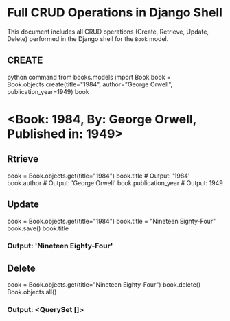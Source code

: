 
# Full CRUD Operations in Django Shell

This document includes all CRUD operations (Create, Retrieve, Update, Delete) performed in the Django shell for the `Book` model.

## CREATE
python command
from books.models import Book
book = Book.objects.create(title="1984", author="George Orwell", publication_year=1949)
book
# <Book: 1984, By: George Orwell, Published in: 1949>

## Rtrieve
book = Book.objects.get(title="1984")
book.title       # Output: '1984'
book.author      # Output: 'George Orwell'
book.publication_year  # Output: 1949

## Update 
book = Book.objects.get(title="1984")
book.title = "Nineteen Eighty-Four"
book.save()
book.title
### Output: 'Nineteen Eighty-Four'

## Delete

book = Book.objects.get(title="Nineteen Eighty-Four")
book.delete()
Book.objects.all()
### Output: <QuerySet []>

